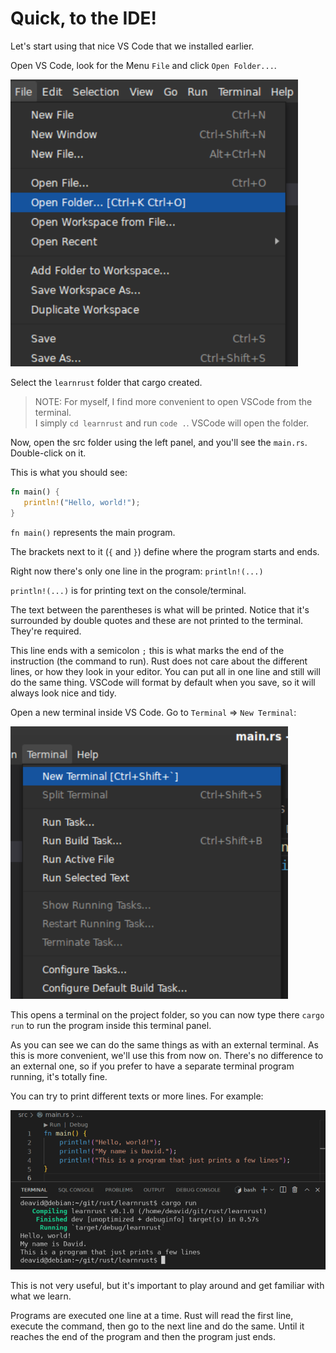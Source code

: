 # Quick, to the IDE!

Let's start using that nice VS Code that we installed earlier. 

Open VS Code, look for the Menu `File` and click `Open Folder...`. 

![Open Folder](./img/vscode_open_folder.png)

Select the `learnrust` folder that cargo created.

> NOTE: For myself, I find more convenient to open VSCode from the terminal.  
> I simply `cd learnrust` and run `code .`. VSCode will open the folder.

Now, open the src folder using the left panel, and you'll see the `main.rs`. 
Double-click on it.

This is what you should see:
```rust
fn main() {
   println!("Hello, world!");
}
```

`fn main()` represents the main program. 

The brackets next to it (`{` and `}`) define where the program starts and ends. 

Right now there's only one line in the program: `println!(...)`

`println!(...)` is for printing text on the console/terminal.

The text between the parentheses is what will be printed. 
Notice that it's surrounded by double quotes and these are 
not printed to the terminal. They're required.

This line ends with a semicolon `;` this is what marks the end of the 
instruction (the command to run). 
Rust does not care about the different lines, or how they look in your editor. 
You can put all in one line and still will do the same thing. 
VSCode will format by default when you save, so it will always look nice and tidy.
<!-- TODO: user might need to enable format on save; also other configs to tune would be helpful like auto save -->

Open a new terminal inside VS Code. Go to `Terminal` ⇒ `New Terminal`:
  
![New Terminal](./img/vscode_new_terminal.png)

This opens a terminal on the project folder, so you can now type there 
`cargo run` to run the program inside this terminal panel.
  

As you can see we can do the same things as with an external terminal. 
As this is more convenient, we'll use this from now on. There's no difference to
an external one, so if you prefer to have a separate terminal program 
running, it's totally fine.

You can try to print different texts or more lines. For example:

![Program run](./img/vscode_program_run.png)

This is not very useful, but it's important to play around and get familiar 
with what we learn.

Programs are executed one line at a time. 
Rust will read the first line, execute the command, then go to the next line 
and do the same. 
Until it reaches the end of the program and then the program just ends.